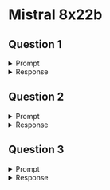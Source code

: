 # Mistral 8x22b

## Question 1

<details><summary>Prompt</summary>

    I have a Sokoban problem with the following initial and goal states expressed in PDDL:

    **Initial and Goal States:**
    ```
    
    (define (problem s1)
        (:domain sokoban)
        (:objects sokoban, crate2, l1, l2, l5, l6, l9, l10, l11, l12, l13, l14, l15, l16, l17, l18)
        (:init (sokoban sokoban) 
               (crate crate2)

               ;;horizontal relationships
               (leftOf l1 l2) 
               (leftOf l5 l6) 
               (leftOf l9 l10) (leftOf l10 l11) (leftOf l11 l12) 
               (leftOf l13 l14) (leftOf l14 l15) (leftOf l15 l16)
               (leftOf l17 l18)

               ;;vertical relationships
               (below l5 l1) (below l6 l2)
               (below l9 l5) (below l10 l6)
               (below l13 l9) (below l14 l10) (below l15 l11) (below l16 l12)
               (below l17 l13) (below l18 l14)

               ;;initialize sokoban and crate
               (at sokoban l10)
               (at crate2 l15) 

               ;;clear spaces
               (clear l1) 
               (clear l2) 
               (clear l5) 
               (clear l6) 
               (clear l9)
               (clear l11)
               (clear l12) 
               (clear l13) 
               (clear l14)
               (clear l16) 
               (clear l17)   				
               (clear l18))

        (:goal (and (at crate2 l2)))
    )
    
    ```

    **Generated Solution Plan:**
    ```
    
    ((moveright sokoban l10 l11)
     (moveright sokoban l11 l12)
     (movedown sokoban l12 l16)
     (pushleft sokoban l16 l15 l14 crate2)
     (moveup sokoban l15 l11)
     (moveleft sokoban l11 l10)
     (moveleft sokoban l10 l9)
     (movedown sokoban l9 l13)
     (movedown sokoban l13 l17)
     (moveright sokoban l17 l18)
     (pushup sokoban l18 l14 l10 crate2)
     (pushup sokoban l14 l10 l6 crate2)
     (pushup sokoban l10 l6 l2 crate2))
    
    ```

    I need you to answer the following question concisely by reasoning through the provided information:

    **Question:**
    ```
    Why is the action moveup sokoban l15 l11 used in the solution?
    ```

    For context, here is additional information about the specific action mentioned in the question:

    **Action:**
    ```
    moveup sokoban l15 l11
    ```

    **Preconditions of the Action:**
    ```
    ['sokoban sokoban', 'at sokoban l15', 'below l15 l11', 'clear l11']
    ```

    **Effects of the Action:**
    ```
    ['at sokoban l11', 'clear l15', 'not (at sokoban l15)', 'not (clear l11)']
    ```

    Using this information, please provide a short, logical response that addresses the question.
    
</details>

<details><summary>Response</summary>

	The action moveup sokoban l15 l11 is used in the solution to move the sokoban from location l15 to location l11. This action is necessary because the sokoban needs to be in location l11 to perform the subsequent action pushup sokoban l14 l10 l6 crate2. The preconditions of the action moveup sokoban l15 l11 are met because the sokoban is at location l15, location l11 is below location l15, and location l11 is clear. The effects of the action are that the sokoban is now at location l11, location l15 is clear, and the sokoban is no longer at location l15.

</details>

## Question 2

<details><summary>Prompt</summary>

    I have a Sokoban problem with the following initial and goal states expressed in PDDL:

    **Initial and Goal States:**
    ```
    
    (define (problem s1)
        (:domain sokoban)
        (:objects sokoban, crate2, l1, l2, l5, l6, l9, l10, l11, l12, l13, l14, l15, l16, l17, l18)
        (:init (sokoban sokoban) 
               (crate crate2)

               ;;horizontal relationships
               (leftOf l1 l2) 
               (leftOf l5 l6) 
               (leftOf l9 l10) (leftOf l10 l11) (leftOf l11 l12) 
               (leftOf l13 l14) (leftOf l14 l15) (leftOf l15 l16)
               (leftOf l17 l18)

               ;;vertical relationships
               (below l5 l1) (below l6 l2)
               (below l9 l5) (below l10 l6)
               (below l13 l9) (below l14 l10) (below l15 l11) (below l16 l12)
               (below l17 l13) (below l18 l14)

               ;;initialize sokoban and crate
               (at sokoban l10)
               (at crate2 l15) 

               ;;clear spaces
               (clear l1) 
               (clear l2) 
               (clear l5) 
               (clear l6) 
               (clear l9)
               (clear l11)
               (clear l12) 
               (clear l13) 
               (clear l14)
               (clear l16) 
               (clear l17)   				
               (clear l18))

        (:goal (and (at crate2 l2)))
    )
    
    ```

    **Generated Solution Plan:**
    ```
    
    ((moveright sokoban l10 l11)
     (moveright sokoban l11 l12)
     (movedown sokoban l12 l16)
     (pushleft sokoban l16 l15 l14 crate2)
     (moveup sokoban l15 l11)
     (moveleft sokoban l11 l10)
     (moveleft sokoban l10 l9)
     (movedown sokoban l9 l13)
     (movedown sokoban l13 l17)
     (moveright sokoban l17 l18)
     (pushup sokoban l18 l14 l10 crate2)
     (pushup sokoban l14 l10 l6 crate2)
     (pushup sokoban l10 l6 l2 crate2))
    
    ```

    I need you to answer the following question concisely by reasoning through the provided information:

    **Question:**
    ```
    Why is the action pushdown sokoban l18 l14 l10 crate2 not used in the solution for the third last step?
    ```

    For context, here is additional information about the specific action mentioned in the question:

    **Action:**
    ```
    pushdown sokoban l18 l14 l10 crate2
    ```

    **Preconditions of the Action:**
    ```
    ['sokoban sokoban', 'crate crate2', 'below l14 l18', 'below l10 l14', 'at sokoban l18', 'at crate2 l14', 'clear l10']
    ```

    **Effects of the Action:**
    ```
    ['at sokoban l14', 'at crate2 l10', 'clear l18', 'not (at sokoban l18)', 'not (at crate2 l14)', 'not (clear l14)', 'not (clear l10)']
    ```

    Using this information, please provide a short, logical response that addresses the question.
    
</details>

<details><summary>Response</summary>

	The action "pushdown sokoban l18 l14 l10 crate2" is not used in the solution for the third last step because it does not satisfy the preconditions necessary for the action to be executed. Specifically, the precondition "below l14 l18" is not met in the given initial state or any of the preceding states in the solution plan. Therefore, the planner cannot use this action and must find an alternative way to move the crate to the desired location. In this case, the planner uses a series of "pushup" actions instead.

</details>

## Question 3

<details><summary>Prompt</summary>

    I have a Sokoban problem with the following initial and goal states expressed in PDDL:

    **Initial and Goal States:**
    ```
    
    (define (problem s1)
        (:domain sokoban)
        (:objects sokoban, crate2, l1, l2, l5, l6, l9, l10, l11, l12, l13, l14, l15, l16, l17, l18)
        (:init (sokoban sokoban) 
               (crate crate2)

               ;;horizontal relationships
               (leftOf l1 l2) 
               (leftOf l5 l6) 
               (leftOf l9 l10) (leftOf l10 l11) (leftOf l11 l12) 
               (leftOf l13 l14) (leftOf l14 l15) (leftOf l15 l16)
               (leftOf l17 l18)

               ;;vertical relationships
               (below l5 l1) (below l6 l2)
               (below l9 l5) (below l10 l6)
               (below l13 l9) (below l14 l10) (below l15 l11) (below l16 l12)
               (below l17 l13) (below l18 l14)

               ;;initialize sokoban and crate
               (at sokoban l10)
               (at crate2 l15) 

               ;;clear spaces
               (clear l1) 
               (clear l2) 
               (clear l5) 
               (clear l6) 
               (clear l9)
               (clear l11)
               (clear l12) 
               (clear l13) 
               (clear l14)
               (clear l16) 
               (clear l17)   				
               (clear l18))

        (:goal (and (at crate2 l2)))
    )
    
    ```

    **Generated Solution Plan:**
    ```
    
    ((moveright sokoban l10 l11)
     (moveright sokoban l11 l12)
     (movedown sokoban l12 l16)
     (pushleft sokoban l16 l15 l14 crate2)
     (moveup sokoban l15 l11)
     (moveleft sokoban l11 l10)
     (moveleft sokoban l10 l9)
     (movedown sokoban l9 l13)
     (movedown sokoban l13 l17)
     (moveright sokoban l17 l18)
     (pushup sokoban l18 l14 l10 crate2)
     (pushup sokoban l14 l10 l6 crate2)
     (pushup sokoban l10 l6 l2 crate2))
    
    ```

    I need you to answer the following question concisely by reasoning through the provided information:

    **Question:**
    ```
    For the last step, why is the action pushup sokoban l10 l6 l2 crate2 used in the solution rather than action pushdown sokoban l12 l6 l2 crate2?
    ```

    For context, here is additional information about the specific actions mentioned in the question:

    **Action 1:**
    ```
    pushup sokoban l10 l6 l2 crate2
    ```

    **Preconditions of the 1st Action:**
    ```
    ['sokoban sokoban', 'crate crate2', 'below l10 l6', 'below l6 l2', 'at sokoban l10', 'at crate2 l6', 'clear l2']
    ```

    **Effects of the 1st Action:**
    ```
    ['at sokoban l6', 'at crate2 l2', 'clear l10', 'not (at sokoban l10)', 'not (at crate2 l6)', 'not (clear l6)', 'not (clear l2)']
    ```
    
    **Action 2:**
    ```
    pushdown sokoban l12 l6 l2 crate2
    ```

    **Preconditions of the 2nd Action:**
    ```
    ['sokoban sokoban', 'crate crate2', 'below l6 l12', 'below l2 l6', 'at sokoban l12', 'at crate l6', 'clear l2']
    ```

    **Effects of the 2nd Action:**
    ```
    ['at sokoban l6', 'at crate2 l2', 'clear l12', 'not (at sokoban l12)', 'not (at crate2 l6)', 'not (clear l6)', 'not (clear l2)']
    ```

    Using this information, please provide a short, logical response that addresses the question.
    
</details>

<details><summary>Response</summary>

	The action "pushup sokoban l10 l6 l2 crate2" is used in the solution instead of "pushdown sokoban l12 l6 l2 crate2" because the preconditions for the "pushup" action are already met in the current state, while the preconditions for the "pushdown" action are not. Specifically, the "pushup" action requires that the sokoban is at location l10, the crate is at location l6, and that location l2 is clear, which is the case after the previous actions in the solution. On the other hand, the "pushdown" action requires that the sokoban is at location l12 and the crate is at location l6, which is not the case after the previous actions in the solution. Therefore, the "pushup" action is used to move the crate to the desired location.

</details>

